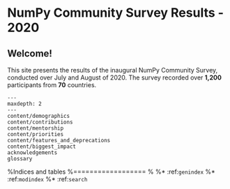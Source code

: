 NumPy Community Survey Results - 2020
=====================================

## Welcome!

This site presents the results of the inaugural NumPy Community Survey,
conducted over July and August of 2020.
The survey recorded over **1,200** participants from **70** countries.

```{toctree}
---
maxdepth: 2
---
content/demographics
content/contributions
content/mentorship
content/priorities
content/features_and_deprecations
content/biggest_impact
acknowledgements
glossary
```

%Indices and tables
%==================
%
%* :ref:`genindex`
%* :ref:`modindex`
%* :ref:`search`
